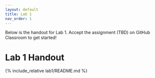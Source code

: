 ```yaml
---
layout: default
title: Lab 1
nav_order: 1
---
```


Below is the handout for Lab 1. Accept the assignment (TBD) on GitHub Classroom
to get started!

# Lab 1 Handout

{% include_relative lab1/README.md %}
